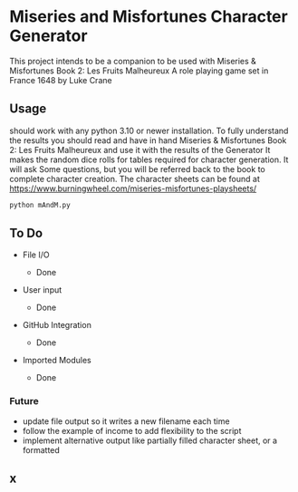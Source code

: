 # Miseries and Misfortunes Character Generator

This project intends to be a companion to be used with Miseries & Misfortunes Book 2: Les Fruits Malheureux
A role playing game set in France 1648 by Luke Crane


## Usage

should work with any python 3.10 or newer installation.
To fully understand the results you should read and have in hand Miseries & Misfortunes Book 2: Les Fruits Malheureux and use it with the results of the Generator
It makes the random dice rolls for tables required for character generation. It will ask Some questions, but you will be referred back to the book to complete character creation.
The character sheets can be found at https://www.burningwheel.com/miseries-misfortunes-playsheets/

```bash
python mAndM.py
```
    
## To Do
- File I/O
    - Done

- User input
    - Done

- GitHub Integration
    - Done

- Imported Modules
    - Done

### Future
- update file output so it writes a new filename each time 
- follow the example of income to add flexibility to the script 
- implement alternative output like partially filled character sheet, or a formatted 

## x
 